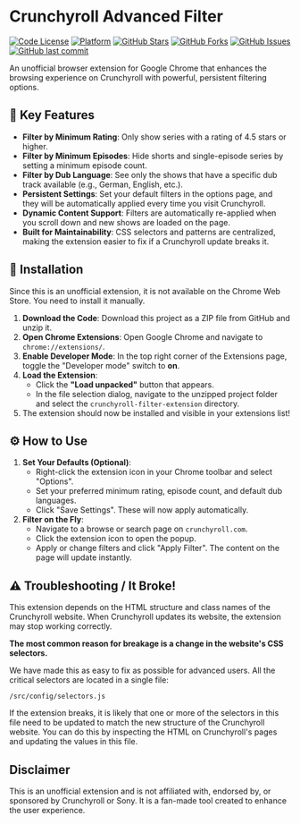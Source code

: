 # Crunchyroll Advanced Filter

[![Code License](https://img.shields.io/badge/license-MIT-blue.svg)](LICENSE)
[![Platform](https://img.shields.io/badge/platform-Chrome-brightgreen.svg)]()
[![GitHub Stars](https://img.shields.io/github/stars/justinjd00/CrunchyrollLanguageFIlterExtension?style=social)](https://github.com/justinjd00/CrunchyrollLanguageFIlterExtension/stargazers)
[![GitHub Forks](https://img.shields.io/github/forks/justinjd00/CrunchyrollLanguageFIlterExtension?style=social)](https://github.com/justinjd00/CrunchyrollLanguageFIlterExtension/network/members)
[![GitHub Issues](https://img.shields.io/github/issues/justinjd00/CrunchyrollLanguageFIlterExtension)](https://github.com/justinjd00/CrunchyrollLanguageFIlterExtension/issues)
[![GitHub last commit](https://img.shields.io/github/last-commit/justinjd00/CrunchyrollLanguageFIlterExtension)](https://github.com/justinjd00/CrunchyrollLanguageFIlterExtension/commits/main)

An unofficial browser extension for Google Chrome that enhances the browsing experience on Crunchyroll with powerful, persistent filtering options.

## 🌟 Key Features

- **Filter by Minimum Rating**: Only show series with a rating of 4.5 stars or higher.
- **Filter by Minimum Episodes**: Hide shorts and single-episode series by setting a minimum episode count.
- **Filter by Dub Language**: See only the shows that have a specific dub track available (e.g., German, English, etc.).
- **Persistent Settings**: Set your default filters in the options page, and they will be automatically applied every time you visit Crunchyroll.
- **Dynamic Content Support**: Filters are automatically re-applied when you scroll down and new shows are loaded on the page.
- **Built for Maintainability**: CSS selectors and patterns are centralized, making the extension easier to fix if a Crunchyroll update breaks it.

## 🚀 Installation

Since this is an unofficial extension, it is not available on the Chrome Web Store. You need to install it manually.

1.  **Download the Code**: Download this project as a ZIP file from GitHub and unzip it.
2.  **Open Chrome Extensions**: Open Google Chrome and navigate to `chrome://extensions/`.
3.  **Enable Developer Mode**: In the top right corner of the Extensions page, toggle the "Developer mode" switch to **on**.
4.  **Load the Extension**:
    *   Click the **"Load unpacked"** button that appears.
    *   In the file selection dialog, navigate to the unzipped project folder and select the `crunchyroll-filter-extension` directory.
5.  The extension should now be installed and visible in your extensions list!

## ⚙️ How to Use

1.  **Set Your Defaults (Optional)**:
    *   Right-click the extension icon in your Chrome toolbar and select "Options".
    *   Set your preferred minimum rating, episode count, and default dub languages.
    *   Click "Save Settings". These will now apply automatically.
2.  **Filter on the Fly**:
    *   Navigate to a browse or search page on `crunchyroll.com`.
    *   Click the extension icon to open the popup.
    *   Apply or change filters and click "Apply Filter". The content on the page will update instantly.

## ⚠️ Troubleshooting / It Broke!

This extension depends on the HTML structure and class names of the Crunchyroll website. When Crunchyroll updates its website, the extension may stop working correctly.

**The most common reason for breakage is a change in the website's CSS selectors.**

We have made this as easy to fix as possible for advanced users. All the critical selectors are located in a single file:

`/src/config/selectors.js`

If the extension breaks, it is likely that one or more of the selectors in this file need to be updated to match the new structure of the Crunchyroll website. You can do this by inspecting the HTML on Crunchyroll's pages and updating the values in this file.

## Disclaimer

This is an unofficial extension and is not affiliated with, endorsed by, or sponsored by Crunchyroll or Sony. It is a fan-made tool created to enhance the user experience.